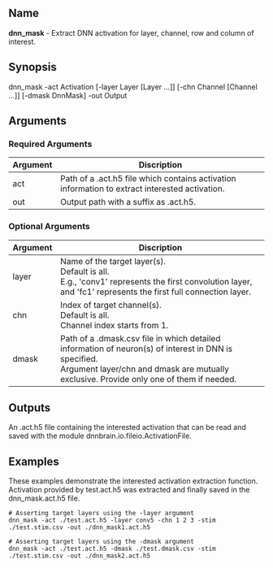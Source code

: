 ## Name
<b>dnn_mask</b> - Extract DNN activation for layer, channel, row and column of interest.

## Synopsis
dnn_mask -act Activation [-layer Layer [Layer ...]] [-chn Channel [Channel ...]] [-dmask DnnMask] -out Output

## Arguments
### Required Arguments
|Argument|Discription|
|--------|-----------|
|act    |Path of a .act.h5 file which contains activation information to extract interested activation.|
|out     |Output path with a suffix as .act.h5.|

### Optional Arguments
|Argument|Discription|
|--------|-----------|
|layer   |Name of the target layer(s).</br>Default is all.</br>E.g., 'conv1' represents the first convolution layer, and 'fc1' represents the first full connection layer.|
|chn     |Index of target channel(s).</br>Default is all.</br>Channel index starts from 1.|
|dmask   |Path of a .dmask.csv file in which detailed information of neuron(s) of interest in DNN is specified.</br>Argument layer/chn and dmask are mutually exclusive. Provide only one of them if needed. |

## Outputs
An .act.h5 file containing the interested activation that can be read and saved with the module dnnbrain.io.fileio.ActivationFile.

## Examples
These examples demonstrate the interested activation extraction function. Activation provided by test.act.h5 was extracted and finally saved in the dnn_mask.act.h5 file.  

```
# Asserting target layers using the -layer argument
dnn_mask -act ./test.act.h5 -layer conv5 -chn 1 2 3 -stim ./test.stim.csv -out ./dnn_mask1.act.h5
```

```
# Asserting target layers using the -dmask argument
dnn_mask -act ./test.act.h5 -dmask ./test.dmask.csv -stim ./test.stim.csv -out ./dnn_mask2.act.h5
```